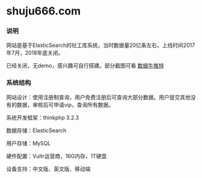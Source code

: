 # shuju666.com
### 说明

网站是基于ElasticSearch的社工库系统，当时数据量20亿条左右，上线时间2017年7月，2018年底关闭。

已经关闭，无demo，感兴趣可自行搭建。部分截图可看 [数据牛推特](https://twitter.com/shuju666)

### 系统结构
网站设计：使用注册制查询，用户免费注册后可查询大部分数据。用户提交其他没有的数据，审核后可申请vip，查询所有数据。

系统开发框架：thinkphp 3.2.3

数据存储：ElasticSearch

用户存储：MySQL

硬件配置：Vultr运营商，16G内存，1T硬盘

设备支持：中文版、英文版、移动端
